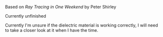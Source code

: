 Based on *Ray Tracing in One Weekend* by Peter Shirley

Currently unfinished

Currently I'm unsure if the dielectric material is working correctly, I will need to take a closer look at it when I have the time.